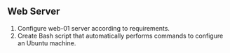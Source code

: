 Web Server
---
1. Configure web-01 server according to requirements.
2. Create Bash script that automatically performs commands to configure an Ubuntu machine.

